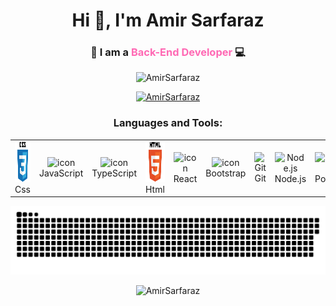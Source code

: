 <!-- Header - معرفی -->
<h1 align="center">Hi 👋, I'm Amir Sarfaraz</h1>
<h3 align="center">🎨 I am a <span style="color: #FF69B4;">Back-End Developer</span> 💻</h3>

<!-- Views -->
<p align="center"> 
  <img src="https://komarev.com/ghpvc/?username=AmirSarfaraz&label=Profile%20views&color=0e75b6&style=flat" alt="AmirSarfaraz" /> 
</p>

<!-- Trophy -->
<p align="center"> 
  <a href="https://github.com/ryo-ma/github-profile-trophy">
    <img src="https://github-profile-trophy.vercel.app/?username=AmirSarfaraz" alt="AmirSarfaraz" />
  </a> 
</p>

<!-- Lang -->
<h3 align="center">Languages and Tools:</h3>

<div align="center">
  <table>
    <tr>
      <td align="center" width="90">
        <img src="https://raw.githubusercontent.com/devicons/devicon/master/icons/css3/css3-original-wordmark.svg" alt="css3" width="65" height="65"/> 
        <br>Css
      </td>
      <td align="center" width="90">
        <img src="https://techstack-generator.vercel.app/js-icon.svg" alt="icon" width="65" height="65" />
        <br>JavaScript
      </td>
      <td align="center" width="90">
        <img src="https://techstack-generator.vercel.app/ts-icon.svg" alt="icon" width="65" height="65" />
        <br>TypeScript
      </td>
      <td align="center" width="90">
        <img src="https://raw.githubusercontent.com/devicons/devicon/master/icons/html5/html5-original-wordmark.svg" alt="html5" width="65" height="65"/> 
        <br>Html
      </td>
      <td align="center" width="90">
        <img src="https://techstack-generator.vercel.app/react-icon.svg" alt="icon" width="65" height="65" />
        <br>React
      </td>
      <td align="center" width="90">
        <img src="https://upload.wikimedia.org/wikipedia/commons/thumb/b/b2/Bootstrap_logo.svg/2560px-Bootstrap_logo.svg.png" alt="icon" width="55" height="55" />
        <br>Bootstrap
      </td>
      <td align="center" width="90"> 
        <img src="https://techstack-generator.vercel.app/github-icon.svg" width="65" height="65" alt="Git" />
        <br>Git
      </td>      
      <td align="center" width="90">
        <img src="https://cdn-icons-png.flaticon.com/512/919/919825.png" width="55" height="55" alt="Node.js" />
        <br>Node.js
      </td>    
      <td align="center" width="90">
        <img src="https://www.vectorlogo.zone/logos/getpostman/getpostman-icon.svg" alt="postman" width="50" height="50"/> 
        <br>Postman
      </td> 
    </tr> 
  </table>
</div>

<!-- Snake animation center aligned -->
<div align="center">
  <img src="https://github.com/AmirSarfaraz/AmirSarfaraz/blob/main/github-snake-dark.svg" alt="Snake animation" />
</div>

<!-- Stats -->
<p align="center">
  <img src="https://github-readme-stats.vercel.app/api?username=AmirSarfaraz&show_icons=true&locale=en" alt="AmirSarfaraz" />
</p>
